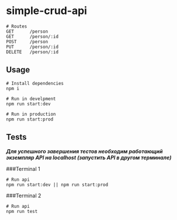 # simple-crud-api

```
# Routes
GET      /person
GET      /person/:id
POST     /person
PUT      /person/:id
DELETE   /person/:id
```

## Usage

```
# Install dependencies
npm i

# Run in develpment
npm run start:dev

# Run in production
npm run start:prod
```

## Tests

***Для успешного завершения тестов необходим работающий экземпляр API на localhost (запустить API в другом терминале)***

###Terminal 1
```
# Run api
npm run start:dev || npm run start:prod
```

###Terminal 2
```
# Run api
npm run test
```
